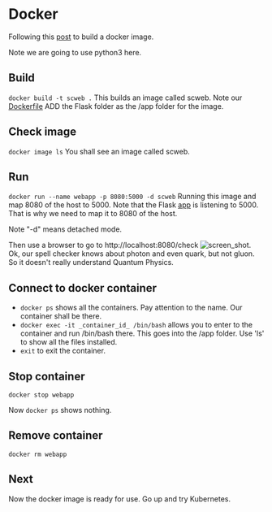 # Docker

Following this [post](https://stackify.com/docker-tutorial/) to build a docker image.

Note we are going to use python3 here.

## Build
```docker build -t scweb .```
This builds an image called scweb. Note our [Dockerfile](Dockerfile) ADD the Flask folder as the /app folder for the image.

## Check image
```docker image ls```
You shall see an image called scweb.

## Run 
```docker run --name webapp -p 8080:5000 -d scweb```
Running this image and map 8080 of the host to 5000. Note that the Flask [app](Flask/app.py) is listening to 5000. That is
why we need to map it to 8080 of the host.

Note "-d" means detached mode. 

Then use a browser to go to http://localhost:8080/check
![screen_shot](images/Docker.png).
Ok, our spell checker knows about photon and even quark, but not gluon. So it doesn't really understand Quantum Physics.

## Connect to docker container
* ```docker ps``` shows all the containers. Pay attention to the name. Our container shall be there.
* ```docker exec -it _container_id_ /bin/bash``` allows you to enter to the container and run /bin/bash there. This
goes into the /app folder. Use 'ls' to show all the files installed.
* ```exit``` to exit the container.

## Stop container
```docker stop webapp```

Now
```docker ps``` shows nothing.

## Remove container
```docker rm webapp```

## Next
Now the docker image is ready for use. Go up and try Kubernetes.
